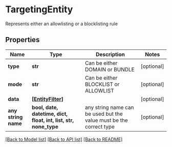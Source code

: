 # TargetingEntity

Represents either an allowlisting or a blocklisting rule

## Properties
Name | Type | Description | Notes
------------ | ------------- | ------------- | -------------
**type** | **str** | Can be either DOMAIN or BUNDLE | [optional] 
**mode** | **str** | Can be either BLOCKLIST or ALLOWLIST | [optional] 
**data** | [**[EntityFilter]**](EntityFilter.md) |  | [optional] 
**any string name** | **bool, date, datetime, dict, float, int, list, str, none_type** | any string name can be used but the value must be the correct type | [optional]

[[Back to Model list]](../README.md#documentation-for-models) [[Back to API list]](../README.md#documentation-for-api-endpoints) [[Back to README]](../README.md)


